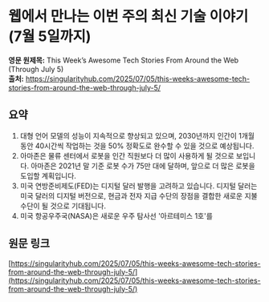 # 웹에서 만나는 이번 주의 최신 기술 이야기 (7월 5일까지)

**영문 원제목:** This Week’s Awesome Tech Stories From Around the Web (Through July 5)  
**출처:** https://singularityhub.com/2025/07/05/this-weeks-awesome-tech-stories-from-around-the-web-through-july-5/

## 요약
1. 대형 언어 모델의 성능이 지속적으로 향상되고 있으며, 2030년까지 인간이 1개월 동안 40시간씩 작업하는 것을 50% 정확도로 완수할 수 있을 것으로 예상됩니다.
2. 아마존은 물류 센터에서 로봇을 인간 직원보다 더 많이 사용하게 될 것으로 보입니다. 아마존은 2021년 말 기준 로봇 수가 75만 대에 달하며, 앞으로 더 많은 로봇을 도입할 계획입니다.
3. 미국 연방준비제도(FED)는 디지털 달러 발행을 고려하고 있습니다. 디지털 달러는 미국 달러의 디지털 버전으로, 현금과 전자 지급 수단의 장점을 결합한 새로운 지불 수단이 될 것으로 기대됩니다.
4. 미국 항공우주국(NASA)은 새로운 우주 탐사선 '아르테미스 1호'를

## 원문 링크
[https://singularityhub.com/2025/07/05/this-weeks-awesome-tech-stories-from-around-the-web-through-july-5/](https://singularityhub.com/2025/07/05/this-weeks-awesome-tech-stories-from-around-the-web-through-july-5/)
